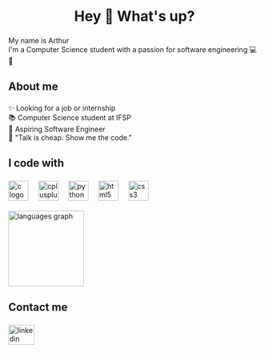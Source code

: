 
<h1 align="center">Hey 👋 What's up?</h1>

###

<p align="left">My name is Arthur<br>I'm a Computer Science student with a passion for software engineering 💻🚀</p>

###

<h2 align="left">About me</h2>

###

<p align="left">✨ Looking for a job or internship<br>📚 Computer Science student at IFSP<br>🎯 Aspiring Software Engineer<br>🧠 "Talk is cheap. Show me the code."</p>

###

<h2 align="left">I code with</h2>

###

<div align="left">
  <img src="https://cdn.jsdelivr.net/gh/devicons/devicon/icons/c/c-original.svg" height="40" alt="c logo"  />
  <img width="12" />
  <img src="https://cdn.jsdelivr.net/gh/devicons/devicon/icons/cplusplus/cplusplus-original.svg" height="40" alt="cplusplus logo"  />
   <img width="12" />
  <img src="https://cdn.jsdelivr.net/gh/devicons/devicon/icons/python/python-original.svg" height="40" alt="python logo"  />
   <img width="12" />
  <img src="https://cdn.jsdelivr.net/gh/devicons/devicon/icons/html5/html5-original.svg" height="40" alt="html5 logo"  />
  <img width="12" />
  <img src="https://cdn.jsdelivr.net/gh/devicons/devicon/icons/css3/css3-original.svg" height="40" alt="css3 logo"  />
  <img width="12" />
  
 
  <br>
  <div> 
  <br>
  </div>
  <div align="left">
  <img src="https://github-readme-stats.vercel.app/api/top-langs?username=ArthurBarbozaa&locale=en&hide_title=false&layout=compact&card_width=320&langs_count=4&theme=react&hide_border=false&order=2" height="151" alt="languages graph"  />
</div>

###

  


</div>


###

<h2 align="left">Contact me</h2>

###

<div align="left">
 <a href ="https://www.linkedin.com/in/arthur-mosta%C3%A7o-67145922b/" target = "_blank"><img src="https://raw.githubusercontent.com/maurodesouza/profile-readme-generator/master/src/assets/icons/social/linkedin/default.svg" width="52" height="40" alt="linkedin logo"  />
   </div>

###

###
